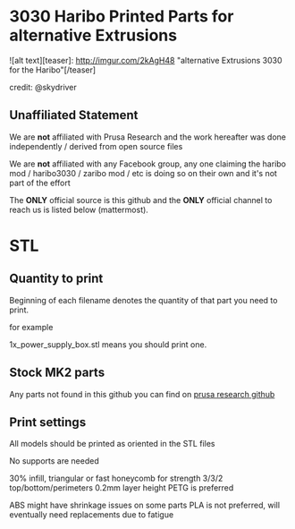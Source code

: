 # 3030 Haribo Printed Parts for alternative Extrusions   
   
![alt text][teaser]: http://imgur.com/2kAgH48 "alternative Extrusions 3030 for the Haribo"[/teaser]   

credit: @skydriver   
  
## Unaffiliated Statement   
   
We are **not** affiliated with Prusa Research and the work hereafter was done independently / derived from open source files   
   
We are **not** affiliated with any Facebook group, any one claiming the haribo mod / haribo3030 / zaribo mod / etc is doing so on their own and it's not part of the effort   
   
The **ONLY** official source is this github and the **ONLY** official channel to reach us is listed below (mattermost).    

# STL

## Quantity to print
Beginning of each filename denotes the quantity of that part you need to print.

for example

1x_power_supply_box.stl means you should print one.

## Stock MK2 parts

Any parts not found in this github you can find on [prusa research github](https://github.com/prusa3d/Original-Prusa-i3/tree/MK2)

## Print settings

All models should be printed as oriented in the STL files

No supports are needed

30% infill, triangular or fast honeycomb for strength
3/3/2 top/bottom/perimeters
0.2mm layer height
PETG is preferred

ABS might have shrinkage issues on some parts
PLA is not preferred, will eventually need replacements due to fatigue